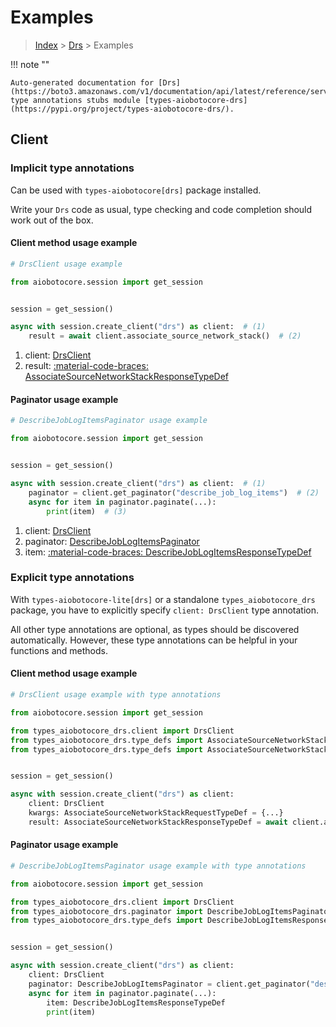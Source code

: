 # Examples

> [Index](../README.md) > [Drs](./README.md) > Examples

!!! note ""

    Auto-generated documentation for [Drs](https://boto3.amazonaws.com/v1/documentation/api/latest/reference/services/drs.html#drs)
    type annotations stubs module [types-aiobotocore-drs](https://pypi.org/project/types-aiobotocore-drs/).

## Client

### Implicit type annotations

Can be used with `types-aiobotocore[drs]` package installed.

Write your `Drs` code as usual,
type checking and code completion should work out of the box.



#### Client method usage example

```python
# DrsClient usage example

from aiobotocore.session import get_session


session = get_session()

async with session.create_client("drs") as client:  # (1)
    result = await client.associate_source_network_stack()  # (2)
```

1. client: [DrsClient](./client.md)
2. result: [:material-code-braces: AssociateSourceNetworkStackResponseTypeDef](./type_defs.md#associatesourcenetworkstackresponsetypedef)



#### Paginator usage example

```python
# DescribeJobLogItemsPaginator usage example

from aiobotocore.session import get_session


session = get_session()

async with session.create_client("drs") as client:  # (1)
    paginator = client.get_paginator("describe_job_log_items")  # (2)
    async for item in paginator.paginate(...):
        print(item)  # (3)
```

1. client: [DrsClient](./client.md)
2. paginator: [DescribeJobLogItemsPaginator](./paginators.md#describejoblogitemspaginator)
3. item: [:material-code-braces: DescribeJobLogItemsResponseTypeDef](./type_defs.md#describejoblogitemsresponsetypedef)




### Explicit type annotations

With `types-aiobotocore-lite[drs]`
or a standalone `types_aiobotocore_drs` package, you have to explicitly specify
`client: DrsClient` type annotation.

All other type annotations are optional, as types should be discovered automatically.
However, these type annotations can be helpful in your functions and methods.


#### Client method usage example

```python
# DrsClient usage example with type annotations

from aiobotocore.session import get_session

from types_aiobotocore_drs.client import DrsClient
from types_aiobotocore_drs.type_defs import AssociateSourceNetworkStackResponseTypeDef
from types_aiobotocore_drs.type_defs import AssociateSourceNetworkStackRequestTypeDef


session = get_session()

async with session.create_client("drs") as client:
    client: DrsClient
    kwargs: AssociateSourceNetworkStackRequestTypeDef = {...}
    result: AssociateSourceNetworkStackResponseTypeDef = await client.associate_source_network_stack(**kwargs)
```



#### Paginator usage example

```python
# DescribeJobLogItemsPaginator usage example with type annotations

from aiobotocore.session import get_session

from types_aiobotocore_drs.client import DrsClient
from types_aiobotocore_drs.paginator import DescribeJobLogItemsPaginator
from types_aiobotocore_drs.type_defs import DescribeJobLogItemsResponseTypeDef


session = get_session()

async with session.create_client("drs") as client:
    client: DrsClient
    paginator: DescribeJobLogItemsPaginator = client.get_paginator("describe_job_log_items")
    async for item in paginator.paginate(...):
        item: DescribeJobLogItemsResponseTypeDef
        print(item)
```


